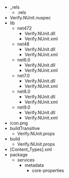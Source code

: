 ﻿* _rels
  * .rels
* Verify.NUnit.nuspec
* lib
  * net472
    * Verify.NUnit.dll
    * Verify.NUnit.xml
  * net48
    * Verify.NUnit.dll
    * Verify.NUnit.xml
  * net6.0
    * Verify.NUnit.dll
    * Verify.NUnit.xml
  * net7.0
    * Verify.NUnit.dll
    * Verify.NUnit.xml
  * net8.0
    * Verify.NUnit.dll
    * Verify.NUnit.xml
  * net9.0
    * Verify.NUnit.dll
    * Verify.NUnit.xml
* icon.png
* buildTransitive
  * Verify.NUnit.props
* build
  * Verify.NUnit.props
* [Content_Types].xml
* package
  * services
    * metadata
      * core-properties
